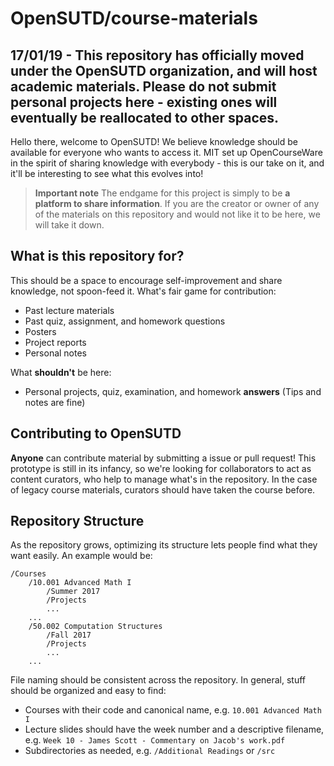 # OpenSUTD/course-materials

## 17/01/19 - This repository has officially moved under the OpenSUTD organization, and will host academic materials. Please do not submit personal projects here - existing ones will eventually be reallocated to other spaces.

Hello there, welcome to OpenSUTD! We believe knowledge should be available for everyone who wants to access it. MIT set up OpenCourseWare in the spirit of sharing knowledge with everybody - this is our take on it, and it'll be interesting to see what this evolves into!  

> **Important note** The endgame for this project is simply to be **a platform to share information**. If you are the creator or owner of any of the materials on this repository and would not like it to be here, we will take it down.

## What is this repository for?
This should be a space to encourage self-improvement and share knowledge, not spoon-feed it. What's fair game for contribution:
* Past lecture materials
* Past quiz, assignment, and homework questions
* Posters
* Project reports
* Personal notes

What **shouldn't** be here:
* Personal projects, quiz, examination, and homework **answers** (Tips and notes are fine)

## Contributing to OpenSUTD
**Anyone** can contribute material by submitting a issue or pull request! This prototype is still in its infancy, so we're looking for collaborators to act as content curators, who help to manage what's in the repository. In the case of legacy course materials, curators should have taken the course before.

## Repository Structure
As the repository grows, optimizing its structure lets people find what they want easily. An example would be:
```
/Courses
	/10.001 Advanced Math I
		/Summer 2017
		/Projects
		...
	...
	/50.002 Computation Structures
		/Fall 2017
		/Projects
		...
	...
```
File naming should be consistent across the repository. In general, stuff should be organized and easy to find:
* Courses with their code and canonical name, e.g. `10.001 Advanced Math I`
* Lecture slides should have the week number and a descriptive filename, e.g. `Week 10 - James Scott - Commentary on Jacob's work.pdf`
* Subdirectories as needed, e.g. `/Additional Readings` or `/src`
